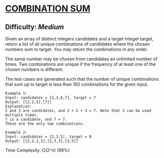 # [COMBINATION SUM](https://leetcode.com/problems/combination-sum/description/)

## Difficulty: ***Medium***

Given an array of distinct integers candidates and a target integer target, return a list of all unique combinations of candidates where the chosen numbers sum to target. You may return the combinations in any order.

The same number may be chosen from candidates an unlimited number of times. Two combinations are unique if the 
frequency
 of at least one of the chosen numbers is different.

The test cases are generated such that the number of unique combinations that sum up to target is less than 150 combinations for the given input.

```
Example 1:
Input: candidates = [2,3,6,7], target = 7
Output: [[2,2,3],[7]]
Explanation:
2 and 3 are candidates, and 2 + 2 + 3 = 7. Note that 2 can be used multiple times.
7 is a candidate, and 7 = 7.
These are the only two combinations.
```
```
Example 2:
Input: candidates = [2,3,5], target = 8
Output: [[2,2,2,2],[2,3,3],[3,5]]
```

Time Complexity: O(2^n) (99%)
